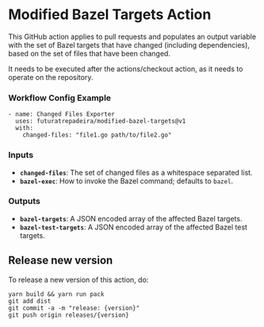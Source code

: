 # Modified Bazel Targets Action

This GitHub action applies to pull requests and populates an output variable with the set of Bazel targets that have changed (including dependencies), based on the set of files that have been changed.

It needs to be executed after the actions/checkout action, as it needs to operate on the repository.

### Workflow Config Example
```
- name: Changed Files Exporter
  uses: futuratrepadeira/modified-bazel-targets@v1
  with:
    changed-files: "file1.go path/to/file2.go"
```

### Inputs
* **`changed-files`**: The set of changed files as a whitespace separated list.
* **`bazel-exec`**: How to invoke the Bazel command; defaults to `bazel`.

### Outputs
* **`bazel-targets`**: A JSON encoded array of the affected Bazel targets.
* **`bazel-test-targets`**: A JSON encoded array of the affected Bazel test targets.

## Release new version

To release a new version of this action, do:

```
yarn build && yarn run pack
git add dist
git commit -a -m "release: {version}"
git push origin releases/{version}
```

